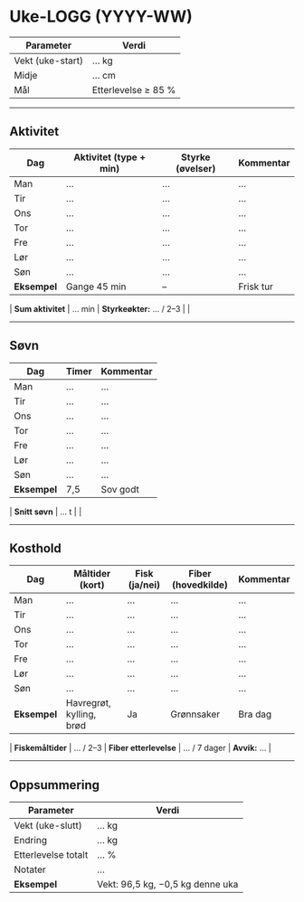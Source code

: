 # Uke-LOGG (YYYY-WW)

| Parameter        | Verdi       |
|------------------|-------------|
| Vekt (uke-start) | … kg        |
| Midje            | … cm        |
| Mål              | Etterlevelse ≥ 85 % |

---

## Aktivitet

| Dag | Aktivitet (type + min) | Styrke (øvelser) | Kommentar |
|-----|-------------------------|------------------|-----------|
| Man | …                       | …                | …         |
| Tir | …                       | …                | …         |
| Ons | …                       | …                | …         |
| Tor | …                       | …                | …         |
| Fre | …                       | …                | …         |
| Lør | …                       | …                | …         |
| Søn | …                       | …                | …         |
| **Eksempel** | Gange 45 min | – | Frisk tur |

| **Sum aktivitet** | … min | **Styrkeøkter:** … / 2–3 |           |

---

## Søvn

| Dag | Timer | Kommentar   |
|-----|-------|-------------|
| Man | …     | …           |
| Tir | …     | …           |
| Ons | …     | …           |
| Tor | …     | …           |
| Fre | …     | …           |
| Lør | …     | …           |
| Søn | …     | …           |
| **Eksempel** | 7,5 | Sov godt |

| **Snitt søvn** | … t |     |

---

## Kosthold

| Dag | Måltider (kort) | Fisk (ja/nei) | Fiber (hovedkilde) | Kommentar |
|-----|-----------------|----------------|---------------------|-----------|
| Man | …               | …              | …                   | …         |
| Tir | …               | …              | …                   | …         |
| Ons | …               | …              | …                   | …         |
| Tor | …               | …              | …                   | …         |
| Fre | …               | …              | …                   | …         |
| Lør | …               | …              | …                   | …         |
| Søn | …               | …              | …                   | …         |
| **Eksempel** | Havregrøt, kylling, brød | Ja | Grønnsaker | Bra dag |

| **Fiskemåltider** | … / 2–3 | **Fiber etterlevelse** | … / 7 dager | **Avvik:** … |

---

## Oppsummering

| Parameter           | Verdi |
|---------------------|-------|
| Vekt (uke-slutt)    | … kg  |
| Endring             | … kg  |
| Etterlevelse totalt | … %   |
| Notater             | …     |
| **Eksempel** | Vekt: 96,5 kg, −0,5 kg denne uka |
